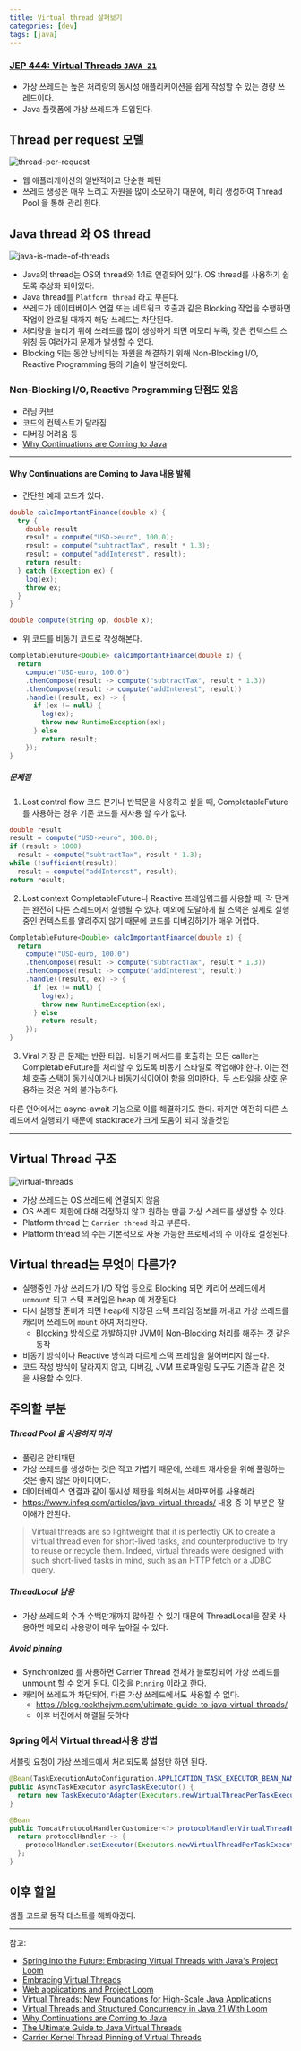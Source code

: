 ```yaml
---
title: Virtual thread 살펴보기
categories: [dev]
tags: [java]
---
```

### [JEP 444: Virtual Threads `JAVA 21`](https://openjdk.org/jeps/444)
- 가상 쓰레드는 높은 처리량의 동시성 애플리케이션을 쉽게 작성할 수 있는 경량 쓰레드이다.
- Java 플랫폼에 가상 쓰레드가 도입된다.

## Thread per request 모델
![thread-per-request](/assets/img/post/virtual_thread/thread-per-request.png)
- 웹 애플리케이션의 일반적이고 단순한 패턴
- 쓰레드 생성은 매우 느리고 자원을 많이 소모하기 때문에, 미리 생성하여 Thread Pool 을 통해 관리 한다.

## Java thread 와 OS thread
![java-is-made-of-threads](/assets/img/post/virtual_thread/java-is-made-of-threads.png)
- Java의 thread는 OS의 thread와 1:1로 연결되어 있다. OS thread를 사용하기 쉽도록 추상화 되어있다.
- Java thread를 `Platform thread` 라고 부른다.
- 쓰레드가 데이터베이스 연결 또는 네트워크 호출과 같은 Blocking 작업을 수행하면 작업이 완료될 때까지 해당 쓰레드는 차단된다.
- 처리량을 늘리기 위해 쓰레드를 많이 생성하게 되면 메모리 부족, 잦은 컨텍스트 스위칭 등 여러가지 문제가 발생할 수 있다.
- Blocking 되는 동안 낭비되는 자원을 해결하기 위해 Non-Blocking I/O, Reactive Programming 등의 기술이 발전해왔다.

### Non-Blocking I/O, Reactive Programming 단점도 있음
- 러닝 커브
- 코드의 컨텍스트가 달라짐
- 디버깅 어려움 등
- [Why Continuations are Coming to Java](https://www.youtube.com/watch?v=9vupFNsND6o) 

---
#### Why Continuations are Coming to Java 내용 발췌
- 간단한 예제 코드가 있다.

```java
double calcImportantFinance(double x) {
  try {
    double result
    result = compute("USD->euro", 100.0);
    result = compute("subtractTax", result * 1.3);
    result = compute("addInterest", result);
    return result; 
  } catch (Exception ex) {
    log(ex);
    throw ex;
  }
}

double compute(String op, double x);
```

- 위 코드를 비동기 코드로 작성해본다.

```java
CompletableFuture<Double> calcImportantFinance(double x) {
  return
    compute("USD-euro, 100.0")
    .thenCompose(result -> compute("subtractTax", result * 1.3))
    .thenCompose(result -> compute("addInterest", result))
    .handle((result, ex) -> {
      if (ex != null) {
        log(ex);
        throw new RuntimeException(ex);
      } else
        return result;
    });
}
```

##### 문제점
1. Lost control flow
코드 분기나 반복문을 사용하고 싶을 때, CompletableFuture를 사용하는 경우 기존 코드를 재사용 할 수가 없다.
```java
double result
result = compute("USD->euro", 100.0);
if (result > 1000)
  result = compute("subtractTax", result * 1.3);
while (!sufficient(result))
  result = compute("addInterest", result);
return result;
```

2. Lost context
CompletableFuture나 Reactive 프레임워크를 사용할 때, 각 단계는 완전히 다른 스레드에서 실행될 수 있다.
예외에 도달하게 될 스택은 실제로 실행 중인 컨텍스트를 알려주지 않기 때문에 코드를 디버깅하기가 매우 어렵다. 
```java
CompletableFuture<Double> calcImportantFinance(double x) {
  return
    compute("USD-euro, 100.0")
    .thenCompose(result -> compute("subtractTax", result * 1.3))
    .thenCompose(result -> compute("addInterest", result))
    .handle((result, ex) -> {
      if (ex != null) {
        log(ex);
        throw new RuntimeException(ex);
      } else
        return result;
    });
}
```

 3. Viral
가장 큰 문제는 반환 타입. 
비동기 메서드를 호출하는 모든 caller는 CompletableFuture를 처리할 수 있도록 비동기 스타일로 작업해야 한다.
이는 전체 호출 스택이 동기식이거나 비동기식이어야 함을 의미한다. 
두 스타일을 상호 운용하는 것은 거의 불가능하다.

다른 언어에서는 async-await 기능으로 이를 해결하기도 한다.
하지만 여전히 다른 스레드에서 실행되기 때문에 stacktrace가 크게 도움이 되지 않을것임

---

## Virtual Thread 구조
![virtual-threads](/assets/img/post/virtual_thread/virtual-threads.png)
- 가상 쓰레드는 OS 쓰레드에 연결되지 않음
- OS 쓰레드 제한에 대해 걱정하지 않고 원하는 만큼 가상 스레드를 생성할 수 있다.
- Platform thread 는 `Carrier thread` 라고 부른다.
- Platform thread 의 수는 기본적으로 사용 가능한 프로세서의 수 이하로 설정된다.

## Virtual thread는 무엇이 다른가?
- 실행중인 가상 쓰레드가 I/O 작업 등으로 Blocking 되면 캐리어 쓰레드에서 `unmount` 되고 스택 프레임은 heap 에 저장된다. 
- 다시 실행할 준비가 되면 heap에 저장된 스택 프레임 정보를 꺼내고 가상 쓰레드를 캐리어 쓰레드에 `mount` 하여 처리한다.
	- Blocking 방식으로 개발하지만 JVM이 Non-Blocking 처리를 해주는 것 같은 동작
- 비동기 방식이나 Reactive 방식과 다르게 스택 프레임을 잃어버리지 않는다.
- 코드 작성 방식이 달라지지 않고, 디버깅, JVM 프로파일링 도구도 기존과 같은 것을 사용할 수 있다.

## 주의할 부분
##### Thread Pool 을 사용하지 마라
- 풀링은 안티패턴
- 가상 쓰레드를 생성하는 것은 작고 가볍기 때문에, 쓰레드 재사용을 위해 풀링하는 것은 좋지 않은 아이디어다.
- 데이터베이스 연결과 같이 동시성 제한을 위해서는 세마포어를 사용해라 
- https://www.infoq.com/articles/java-virtual-threads/ 내용 중 이 부분은 잘 이해가 안된다.
>Virtual threads are so lightweight that it is perfectly OK to create a virtual thread even for short-lived tasks, and counterproductive to try to reuse or recycle them. Indeed, virtual threads were designed with such short-lived tasks in mind, such as an HTTP fetch or a JDBC query.

##### ThreadLocal 남용
- 가상 쓰레드의 수가 수백만개까지 많아질 수 있기 때문에 ThreadLocal을 잘못 사용하면 메모리 사용량이 매우 높아질 수 있다.

##### Avoid pinning
- Synchronized 를 사용하면 Carrier Thread 전체가 블로킹되어 가상 쓰레드를 unmount 할 수 없게 된다. 이것을 `Pinning` 이라고 한다.
- 캐리어 쓰레드가 차단되어, 다른 가상 쓰레드에서도 사용할 수 없다.
	- https://blog.rockthejvm.com/ultimate-guide-to-java-virtual-threads/
	- 이후 버전에서 해결될 듯하다

### Spring 에서 Virtual thread사용 방법
서블릿 요청이 가상 쓰레드에서 처리되도록 설정만 하면 된다.
```java
@Bean(TaskExecutionAutoConfiguration.APPLICATION_TASK_EXECUTOR_BEAN_NAME)
public AsyncTaskExecutor asyncTaskExecutor() {
  return new TaskExecutorAdapter(Executors.newVirtualThreadPerTaskExecutor());
}

@Bean
public TomcatProtocolHandlerCustomizer<?> protocolHandlerVirtualThreadExecutorCustomizer() {
  return protocolHandler -> {
    protocolHandler.setExecutor(Executors.newVirtualThreadPerTaskExecutor());
  };
}
```


## 이후 할일
샘플 코드로 동작 테스트를 해봐야겠다.

---

참고:
- [Spring into the Future: Embracing Virtual Threads with Java's Project Loom](https://www.youtube.com/watch?v=Is5HXJhC3jE)
- [Embracing Virtual Threads](https://spring.io/blog/2022/10/11/embracing-virtual-threads)
- [Web applications and Project Loom](https://spring.io/blog/2023/02/27/web-applications-and-project-loom)
- [Virtual Threads: New Foundations for High-Scale Java Applications](https://www.infoq.com/articles/java-virtual-threads/)
- [Virtual Threads and Structured Concurrency in Java 21 With Loom](https://www.youtube.com/watch?v=QxxG66eQoTc)
- [Why Continuations are Coming to Java](https://www.youtube.com/watch?v=9vupFNsND6o)
- [The Ultimate Guide to Java Virtual Threads](https://blog.rockthejvm.com/ultimate-guide-to-java-virtual-threads/)
- [Carrier Kernel Thread Pinning of Virtual Threads](https://paluch.biz/blog/183-carrier-kernel-thread-pinning-of-virtual-threads-project-loom.html)
